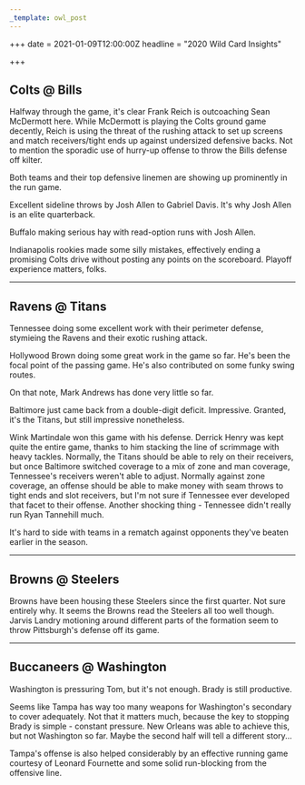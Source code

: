 ```yaml
---
_template: owl_post
---
```


+++
date = 2021-01-09T12:00:00Z
headline = "2020 Wild Card Insights"

+++
## Colts @ Bills

Halfway through the game, it's clear Frank Reich is outcoaching Sean McDermott here. While McDermott is playing the Colts ground game decently, Reich is using the threat of the rushing attack to set up screens and match receivers/tight ends up against undersized defensive backs. Not to mention the sporadic use of hurry-up offense to throw the Bills defense off kilter.

Both teams and their top defensive linemen are showing up prominently in the run game.

Excellent sideline throws by Josh Allen to Gabriel Davis. It's why Josh Allen is an elite quarterback.

Buffalo making serious hay with read-option runs with Josh Allen.

Indianapolis rookies made some silly mistakes, effectively ending a promising Colts drive without posting any points on the scoreboard. Playoff experience matters, folks.

***

## Ravens @ Titans

Tennessee doing some excellent work with their perimeter defense, stymieing the Ravens and their exotic rushing attack.

Hollywood Brown doing some great work in the game so far. He's been the focal point of the passing game. He's also contributed on some funky swing routes.

On that note, Mark Andrews has done very little so far.

Baltimore just came back from a double-digit deficit. Impressive. Granted, it's the Titans, but still impressive nonetheless.

Wink Martindale won this game with his defense. Derrick Henry was kept quite the entire game, thanks to him stacking the line of scrimmage with heavy tackles. Normally, the Titans should be able to rely on their receivers, but once Baltimore switched coverage to a mix of zone and man coverage, Tennessee's receivers weren't able to adjust. Normally against zone coverage, an offense should be able to make money with seam throws to tight ends and slot receivers, but I'm not sure if Tennessee ever developed that facet to their offense. Another shocking thing - Tennessee didn't really run Ryan Tannehill much.

It's hard to side with teams in a rematch against opponents they've beaten earlier in the season.

***

## Browns @ Steelers

Browns have been housing these Steelers since the first quarter. Not sure entirely why. It seems the Browns read the Steelers all too well though. Jarvis Landry motioning around different parts of the formation seem to throw Pittsburgh's defense off its game.

***

## Buccaneers @ Washington

Washington is pressuring Tom, but it's not enough. Brady is still productive.

Seems like Tampa has way too many weapons for Washington's secondary to cover adequately.  Not that it matters much, because the key to stopping Brady is simple - constant pressure. New Orleans was able to achieve this, but not Washington so far. Maybe the second half will tell a different story...

Tampa's offense is also helped considerably by an effective running game courtesy of Leonard Fournette and some solid run-blocking from the offensive line.
